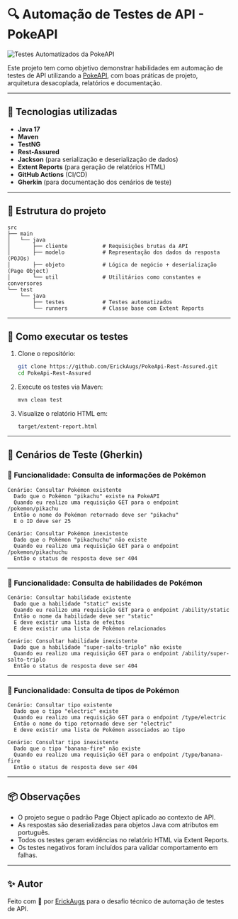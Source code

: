 # 🔍  Automação de Testes de API - PokeAPI

![Testes Automatizados da PokeAPI](https://github.com/ErickAugs/PokeApi-Rest-Assured/actions/workflows/api-tests.yml/badge.svg)

Este projeto tem como objetivo demonstrar habilidades em automação de testes de API utilizando a [PokeAPI](https://pokeapi.co/), com boas práticas de projeto, arquitetura desacoplada, relatórios e documentação.

---

## 🚀 Tecnologias utilizadas

- **Java 17**
- **Maven**
- **TestNG**
- **Rest-Assured**
- **Jackson** (para serialização e deserialização de dados)
- **Extent Reports** (para geração de relatórios HTML)
- **GitHub Actions** (CI/CD)
- **Gherkin** (para documentação dos cenários de teste)

---

## 🧱 Estrutura do projeto

```
src
├── main
│   └── java
│       ├── cliente           # Requisições brutas da API
│       ├── modelo            # Representação dos dados da resposta (POJOs)
│       ├── objeto            # Lógica de negócio + deserialização (Page Object)
│       └── util              # Utilitários como constantes e conversores
└── test
    └── java
        ├── testes            # Testes automatizados
        └── runners           # Classe base com Extent Reports
```

---

## 🧪 Como executar os testes

1. Clone o repositório:
   ```bash
   git clone https://github.com/ErickAugs/PokeApi-Rest-Assured.git
   cd PokeApi-Rest-Assured
   ```

2. Execute os testes via Maven:
   ```bash
   mvn clean test
   ```

3. Visualize o relatório HTML em:
   ```
   target/extent-report.html
   ```

---

## 📄 Cenários de Teste (Gherkin)

### 🔹 Funcionalidade: Consulta de informações de Pokémon

```gherkin
Cenário: Consultar Pokémon existente
  Dado que o Pokémon "pikachu" existe na PokeAPI
  Quando eu realizo uma requisição GET para o endpoint /pokemon/pikachu
  Então o nome do Pokémon retornado deve ser "pikachu"
  E o ID deve ser 25

Cenário: Consultar Pokémon inexistente
  Dado que o Pokémon "pikachuchu" não existe
  Quando eu realizo uma requisição GET para o endpoint /pokemon/pikachuchu
  Então o status de resposta deve ser 404
```

---

### 🔹 Funcionalidade: Consulta de habilidades de Pokémon

```gherkin
Cenário: Consultar habilidade existente
  Dado que a habilidade "static" existe
  Quando eu realizo uma requisição GET para o endpoint /ability/static
  Então o nome da habilidade deve ser "static"
  E deve existir uma lista de efeitos
  E deve existir uma lista de Pokémon relacionados

Cenário: Consultar habilidade inexistente
  Dado que a habilidade "super-salto-triplo" não existe
  Quando eu realizo uma requisição GET para o endpoint /ability/super-salto-triplo
  Então o status de resposta deve ser 404
```

---

### 🔹 Funcionalidade: Consulta de tipos de Pokémon

```gherkin
Cenário: Consultar tipo existente
  Dado que o tipo "electric" existe
  Quando eu realizo uma requisição GET para o endpoint /type/electric
  Então o nome do tipo retornado deve ser "electric"
  E deve existir uma lista de Pokémon associados ao tipo

Cenário: Consultar tipo inexistente
  Dado que o tipo "banana-fire" não existe
  Quando eu realizo uma requisição GET para o endpoint /type/banana-fire
  Então o status de resposta deve ser 404
```

---

## 📦 Observações

- O projeto segue o padrão Page Object aplicado ao contexto de API.
- As respostas são deserializadas para objetos Java com atributos em português.
- Todos os testes geram evidências no relatório HTML via Extent Reports.
- Os testes negativos foram incluídos para validar comportamento em falhas.

---

## ✨ Autor

Feito com 💙 por [ErickAugs](https://github.com/ErickAugs) para o desafio técnico de automação de testes de API.